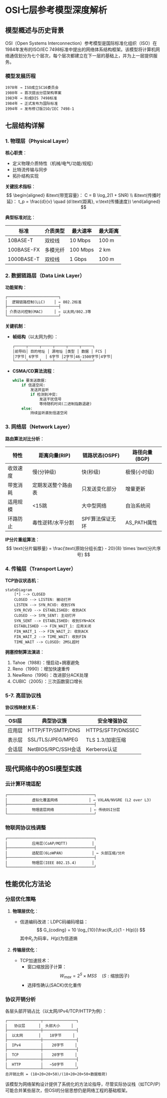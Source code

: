# OSI七层参考模型深度解析

## 模型概述与历史背景

OSI（Open Systems Interconnection）参考模型是国际标准化组织（ISO）在1984年发布的ISO/IEC 7498标准中提出的网络体系结构框架。该模型将计算机网络通信划分为七个层次，每个层次都建立在下一层的基础上，并为上一层提供服务。

### 模型发展历程
```
1978年 → ISO成立SC16委员会
1980年 → 首次提出分层架构草案
1983年 → 形成DIS 7498标准
1984年 → 正式发布为国际标准
1994年 → 发布修订版ISO/IEC 7498-1
```

## 七层结构详解

### 1. 物理层（Physical Layer）

**核心职责**：
- 定义物理介质特性（机械/电气/功能/规程）
- 比特流传输与同步
- 拓扑结构实现

**关键技术指标**：
$$
\begin{aligned}
&\text{带宽容量}： C = B \log_2(1 + SNR) \\
&\text{传播时延}： t_p = \frac{d}{v} \quad (d:\text{距离}, v:\text{传播速度})
\end{aligned}
$$

**典型标准对比**：

| 标准      | 介质类型   | 最大速率 | 最大距离 |
|-----------|------------|----------|----------|
| 10BASE-T  | 双绞线     | 10 Mbps  | 100 m    |
| 100BASE-FX| 多模光纤   | 100 Mbps | 2 km     |
| 1000BASE-T| 双绞线     | 1 Gbps   | 100 m    |

### 2. 数据链路层（Data Link Layer）

**功能架构**：
```
┌───────────────────────┐
│  逻辑链路控制(LLC)    │ ← 802.2标准
├───────────────────────┤
│ 介质访问控制(MAC)     │ ← 以太网/802.3等
└───────────────────────┘
```

**关键机制**：
- **帧结构**（以太网为例）：
  ```
  ┌─────┬─────┬─────┬─────┬─────┬─────┐
  │前导码│ 目的地址 │ 源地址 │类型 │ 数据 │ FCS │
  │7字节│ 6字节   │ 6字节 │2字节│46-1500字节│4字节│
  └─────┴─────┴─────┴─────┴─────┴─────┘
  ```
  
- **CSMA/CD算法流程**：
  ```python
  while 要发送数据:
      if 信道空闲:
          发送并监听
          if 检测到冲突:
              发送干扰信号
              等待随机时间(二进制指数退避)
      else:
          持续监听直到信道空闲
  ```

### 3. 网络层（Network Layer）

**路由算法对比分析**：

| 特性          | 距离向量(RIP)       | 链路状态(OSPF)      | 路径向量(BGP)       |
|---------------|---------------------|---------------------|---------------------|
| 收敛速度      | 慢(分钟级)          | 快(秒级)            | 极慢(小时级)        |
| 带宽消耗      | 定期发送整个路由表  | 只发送变化部分      | 增量更新            |
| 适用规模      | <15跳               | 大中型网络          | 自治系统间          |
| 环路防止      | 毒性逆转/水平分割   | SPF算法保证无环     | AS_PATH属性         |

**IP分片重组算法**：
$$
\text{分片偏移量} = \frac{\text{原始分组长度} - 20}{8} \times \text{分片序号}
$$

### 4. 传输层（Transport Layer）

**TCP协议状态机**：

```mermaid
stateDiagram
    [*] --> CLOSED
    CLOSED --> LISTEN: 被动打开
    LISTEN --> SYN_RCVD: 收到SYN
    SYN_RCVD --> ESTABLISHED: 收到ACK
    CLOSED --> SYN_SENT: 主动打开
    SYN_SENT --> ESTABLISHED: 收到SYN+ACK
    ESTABLISHED --> FIN_WAIT_1: 应用关闭
    FIN_WAIT_1 --> FIN_WAIT_2: 收到ACK
    FIN_WAIT_2 --> TIME_WAIT: 收到FIN
    TIME_WAIT --> CLOSED: 2MSL超时
```

**拥塞控制算法演进**：
1. Tahoe（1988）：慢启动+拥塞避免
2. Reno（1990）：增加快速重传
3. NewReno（1996）：改进部分ACK处理
4. CUBIC（2005）：三次函数窗口增长

### 5-7. 高层协议栈

**协议栈映射关系**：

| OSI层   | 典型协议簇                | 安全增强协议          |
|---------|---------------------------|-----------------------|
| 应用层  | HTTP/FTP/SMTP/DNS         | HTTPS/SFTP/DNSSEC     |
| 表示层  | SSL/TLS/JPEG/MPEG         | TLS 1.3/加密压缩      |
| 会话层  | NetBIOS/RPC/SSH会话       | Kerberos认证          |

## 现代网络中的OSI模型实践

### 云计算环境适配

```
┌───────────────────────────────────────┐
│           虚拟化覆盖网络              │ ← VXLAN/NVGRE (L2 over L3)
├───────────────────────────────────────┤
│           物理底层网络                │ ← 传统OSI分层
└───────────────────────────────────────┘
```

### 物联网协议栈调整

```
┌───────────────────────────────────────┐
│           应用层(CoAP/MQTT)           │
├───────────────────────────────────────┤
│           适配层(6LoWPAN)             │ ← 头部压缩/分片
├───────────────────────────────────────┤
│           物理层(IEEE 802.15.4)       │
└───────────────────────────────────────┘
```

## 性能优化方法论

### 分层优化策略

1. **物理层优化**：
   - 信道编码改进：LDPC码编码增益：
     $$
     G_{coding} = 10 \log_{10}(\frac{R_c}{1 - H(p)})
     $$
     其中$R_c$为码率，$H(p)$为信道熵

2. **传输层优化**：
   - TCP加速技术：
     - 窗口缩放因子计算：
       $$
       W_{max} = 2^{S} \times MSS \quad (S:\text{缩放因子})
       $$
     - 选择性确认(SACK)优化重传

### 协议开销分析

各层头部开销占比（以太网/IPv4/TCP/HTTP为例）：

```
┌───────────────┬───────────────┐
│   协议层      │  头部大小     │
├───────────────┼───────────────┤
│  以太网       │    18字节     │
├───────────────┼───────────────┤
│  IPv4         │    20字节     │
├───────────────┼───────────────┤
│  TCP          │    20字节     │
├───────────────┼───────────────┤
│  HTTP         │   ~50字节     │
└───────────────┴───────────────┘
总开销比例 = (18+20+20+50)/(18+20+20+50+数据载荷)
```

该模型为网络架构设计提供了系统化的方法论指导，尽管实际协议栈（如TCP/IP）可能合并某些层次，但OSI的分层思想仍是网络工程的基础框架。